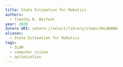```yaml
---
title: State Estimation for Robotics
authors:
  - Timothy D. Barfoot
year: 2020
Zotero URI: zotero://select/library/items/6HLBWARA
aliases:
  - State Estimation for Robotics
tags:
  - SLAM
  - computer_vision
  - optimization
---
```

